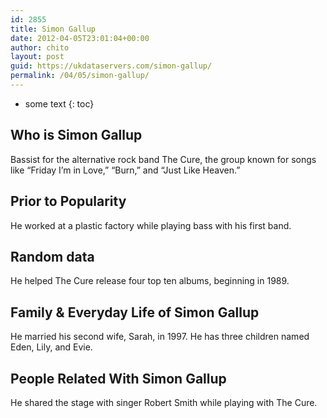 ```yaml
---
id: 2855
title: Simon Gallup
date: 2012-04-05T23:01:04+00:00
author: chito
layout: post
guid: https://ukdataservers.com/simon-gallup/
permalink: /04/05/simon-gallup/
---
```


* some text
{: toc}
          
          
## Who is  Simon Gallup
                  
                  
                  
Bassist for the alternative rock band The Cure, the group known for songs like &#8220;Friday I&#8217;m in Love,&#8221; &#8220;Burn,&#8221; and &#8220;Just Like Heaven.&#8221;
                  
                
                
                
## Prior to Popularity 
                  
                  
                  
He worked at a plastic factory while playing bass with his first band.
                  
                
                
                
## Random data 
                  
                  
                  
He helped The Cure release four top ten albums, beginning in 1989.
                  
                
                
                
## Family & Everyday Life of Simon Gallup
                  
                  
                  
He married his second wife, Sarah, in 1997. He has three children named Eden, Lily, and Evie.
                  
                
                
                
## People Related With  Simon Gallup
                  
                  
                  
He shared the stage with singer Robert Smith while playing with The Cure.
                  
                
              
            
          
          
          
    
    
  
